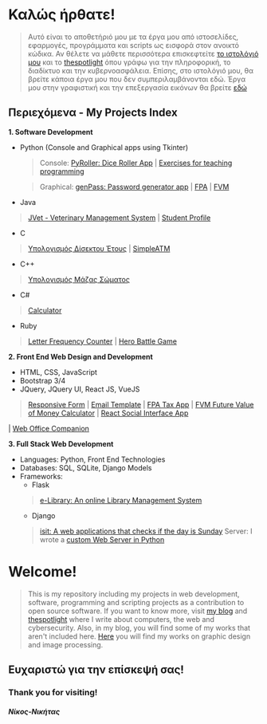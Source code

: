                                       
#                                              Καλώς ήρθατε!

>Αυτό είναι το αποθετήριό μου με τα έργα μου από ιστοσελίδες, εφαρμογές, προγράμματα και scripts ως εισφορά στον ανοικτό κώδικα. 
Αν θέλετε να μάθετε περισσότερα επισκεφτείτε [το ιστολόγιό μου](https://texploringblog.blogspot.com/) και το [thespotlight](https://thespotlight.gr) όπου γράφω για την πληροφορική, το διαδίκτυο και την κυβερνοασφάλεια. Επίσης, στο ιστολόγιό μου, θα βρείτε κάποια έργα μου που δεν συμπεριλαμβάνονται εδώ. 
Έργα μου στην γραφιστική και την επεξεργασία εικόνων θα βρείτε [εδώ](https://nikgraphicdesign.tumblr.com/)

## Περιεχόμενα - My Projects Index
**1. Software Development**
  - Python (Console and Graphical apps using Tkinter)
    >Console: [PyRoller: Dice Roller App](https://github.com/nikosnikitas/my_projects/tree/master/PyRoller%20-%20A%20Python%20Dice%20Roller%20-%20%CE%A0%CF%81%CF%8C%CE%B3%CF%81%CE%B1%CE%BC%CE%BC%CE%B1%20%CF%80%CE%BF%CF%85%20%CF%81%CE%AF%CF%87%CE%BD%CE%B5%CE%B9%20%CE%B6%CE%AC%CF%81%CE%B9-%CE%BA%CE%AD%CF%81%CE%BC%CE%B1) | [Exercises for teaching programming](https://github.com/nikosnikitas/my_projects/tree/master/Python%20Exercises)
    
    >Graphical: [genPass: Password generator app](https://github.com/nikosnikitas/my_projects/blob/master/geN-Pass%20-%20%CE%A0%CF%81%CF%8C%CE%B3%CF%81%CE%B1%CE%BC%CE%BC%CE%B1%20%CF%80%CE%BF%CF%85%20%CE%BC%CE%B1%CF%82%20%CE%B4%CE%AF%CE%BD%CE%B5%CE%B9%20%CE%B1%CF%83%CF%86%CE%B1%CE%BB%CE%B5%CE%AF%CF%82%20%CE%BA%CF%89%CE%B4%CE%B9%CE%BA%CE%BF%CF%8D%CF%82/password_generator.py) | [FPA](https://github.com/nikosnikitas/my_projects/blob/master/Financial%20Apps%20-%20%20%CE%95%CF%86%CE%B1%CF%81%CE%BC%CE%BF%CE%B3%CE%AD%CF%82%20%CF%83%CF%87%CE%B5%CF%84%CE%B9%CE%BA%CE%AD%CF%82%20%CE%BC%CE%B5%20%CF%84%CE%B7%CE%BD%20%CE%9F%CE%B9%CE%BA%CE%BF%CE%BD%CE%BF%CE%BC%CE%AF%CE%B1/fpa.py) | [FVM](https://github.com/nikosnikitas/my_projects/blob/master/Financial%20Apps%20-%20%20%CE%95%CF%86%CE%B1%CF%81%CE%BC%CE%BF%CE%B3%CE%AD%CF%82%20%CF%83%CF%87%CE%B5%CF%84%CE%B9%CE%BA%CE%AD%CF%82%20%CE%BC%CE%B5%20%CF%84%CE%B7%CE%BD%20%CE%9F%CE%B9%CE%BA%CE%BF%CE%BD%CE%BF%CE%BC%CE%AF%CE%B1/fvm.py)
  - Java
  >[JVet - Veterinary Management System](https://github.com/nikosnikitas/my_projects/blob/master/Java/JVet.java) | [Student Profile](https://github.com/nikosnikitas/my_projects/blob/master/Java/StudentProfile.java)
  - C 
  >[Υπολογισμός Δίσεκτου Έτους](https://github.com/nikosnikitas/my_projects/blob/master/Calculating%20Apps%20-%20%CE%95%CF%86%CE%B1%CF%81%CE%BC%CE%BF%CE%B3%CE%AD%CF%82%20%CF%80%CE%BF%CF%85%20%CE%BA%CE%AC%CE%BD%CE%BF%CF%85%CE%BD%20%CF%85%CF%80%CE%BF%CE%BB%CE%BF%CE%B3%CE%B9%CF%83%CE%BC%CE%BF%CF%8D%CF%82/%CE%A5%CF%80%CE%BF%CE%BB%CE%BF%CE%B3%CE%B9%CF%83%CE%BC%CF%8C%CF%82%20%CE%94%CE%AF%CF%83%CE%B5%CE%BA%CF%84%CE%BF%CF%85%20%CE%AD%CF%84%CE%BF%CF%85%CF%82.c)
   | [SimpleATM](https://github.com/nikosnikitas/my_projects/blob/master/Simple%20ATM%20-%20%CE%91%CF%80%CE%BB%CF%8C%20%CE%A0%CF%81%CF%8C%CE%B3%CF%81%CE%B1%CE%BC%CE%BC%CE%B1%20%CE%91%CF%85%CF%84%CF%8C%CE%BC%CE%B1%CF%84%CE%BF%CF%85%20%CE%A4%CE%B5%CF%81%CE%BC%CE%B1%CF%84%CE%B9%CE%BA%CE%BF%CF%8D%20%CE%9C%CE%B7%CF%87%CE%B1%CE%BD%CE%AE%CE%BC%CE%B1%CF%84%CE%BF%CF%82%20%CE%91%CE%A4%CE%9C/atm.c)
  - C++
  >[Υπολογισμός Μάζας Σώματος](https://github.com/nikosnikitas/my_projects/blob/master/Calculating%20Apps%20-%20%CE%95%CF%86%CE%B1%CF%81%CE%BC%CE%BF%CE%B3%CE%AD%CF%82%20%CF%80%CE%BF%CF%85%20%CE%BA%CE%AC%CE%BD%CE%BF%CF%85%CE%BD%20%CF%85%CF%80%CE%BF%CE%BB%CE%BF%CE%B3%CE%B9%CF%83%CE%BC%CE%BF%CF%8D%CF%82/%CE%A5%CF%80%CE%BF%CE%BB%CE%BF%CE%B3%CE%B9%CF%83%CE%BC%CF%8C%CF%82%20%CE%9C%CE%AC%CE%B6%CE%B1%CF%82%20%CE%A3%CF%8E%CE%BC%CE%B1%CF%84%CE%BF%CF%82.cpp)
  - C#
  >[Calculator](https://github.com/nikosnikitas/my_projects/blob/master/Calculating%20Apps%20-%20%CE%95%CF%86%CE%B1%CF%81%CE%BC%CE%BF%CE%B3%CE%AD%CF%82%20%CF%80%CE%BF%CF%85%20%CE%BA%CE%AC%CE%BD%CE%BF%CF%85%CE%BD%20%CF%85%CF%80%CE%BF%CE%BB%CE%BF%CE%B3%CE%B9%CF%83%CE%BC%CE%BF%CF%8D%CF%82/Calculator.cs)
  - Ruby
  >[Letter Frequency Counter](https://github.com/nikosnikitas/my_projects/blob/master/Ruby/letter_frequency_counter.rb) | [Hero Battle Game](https://github.com/nikosnikitas/my_projects/blob/master/Ruby/HeroBattleGame.rb)
  
**2. Front End Web Design and Development**
  - HTML, CSS, JavaScript
  - Bootstrap 3/4
  - JQuery, JQuery UI, React JS, VueJS
  >[Responsive Form](https://github.com/nikosnikitas/my_projects/blob/master/ResponsiveSurveyForm.html) | [Email Template](https://github.com/nikosnikitas/my_projects/blob/master/email.html) | [FPA Tax App](https://github.com/nikosnikitas/my_projects/blob/master/Financial%20Apps%20-%20%20%CE%95%CF%86%CE%B1%CF%81%CE%BC%CE%BF%CE%B3%CE%AD%CF%82%20%CF%83%CF%87%CE%B5%CF%84%CE%B9%CE%BA%CE%AD%CF%82%20%CE%BC%CE%B5%20%CF%84%CE%B7%CE%BD%20%CE%9F%CE%B9%CE%BA%CE%BF%CE%BD%CE%BF%CE%BC%CE%AF%CE%B1/FPA-HTML5.html) | [FVM Future Value of Money Calculator](https://github.com/nikosnikitas/my_projects/blob/master/Financial%20Apps%20-%20%20%CE%95%CF%86%CE%B1%CF%81%CE%BC%CE%BF%CE%B3%CE%AD%CF%82%20%CF%83%CF%87%CE%B5%CF%84%CE%B9%CE%BA%CE%AD%CF%82%20%CE%BC%CE%B5%20%CF%84%CE%B7%CE%BD%20%CE%9F%CE%B9%CE%BA%CE%BF%CE%BD%CE%BF%CE%BC%CE%AF%CE%B1/FVM-HTML5.html) | [React Social Interface App](https://github.com/nikosnikitas/my_projects/tree/master/React-made%20Social%20Interface%20Web%20App%20-%20%CE%95%CF%86%CE%B1%CF%81%CE%BC%CE%BF%CE%B3%CE%AE%20%CE%BA%CE%BF%CE%B9%CE%BD%CF%89%CE%BD%CE%B9%CE%BA%CE%AE%CF%82%20%CE%B4%CE%B9%CE%BA%CF%84%CF%8D%CF%89%CF%83%CE%B7%CF%82%20%CE%BC%CE%B5%20ReactJS) 
  
  | [Web Office Companion](https://github.com/nikosnikitas/my_projects/tree/master/webOffice%20Companion)
  
**3. Full Stack Web Development**
  - Languages: Python, Front End Technologies
  - Databases: SQL, SQLite, Django Models
  - Frameworks:
    - Flask
    >[e-Library: An online Library Management System](https://github.com/nikosnikitas/my_projects/tree/master/e-Library)
    - Django
    >[isit: A web applications that checks if the day is Sunday](https://github.com/nikosnikitas/my_projects/tree/master/Django/isit)
    Server:
      >I wrote a [custom Web Server in Python](https://github.com/nikosnikitas/my_projects/blob/master/PythonCustomWebServer.py)

#                                               Welcome!
>This is my repository including my projects in web development, software, programming and scripting projects as a contribution to open source software.
If you want to know more, visit [my blog](https://texploringblog.blogspot.com/) and [thespotlight](https://thespotlight.gr) where I write about computers, the web and cybersecurity. Also, in my blog, you will find some of my works that aren't included here.
[Here](https://nikgraphicdesign.tumblr.com/) you will find my works on graphic design and image processing. 

##                                               Ευχαριστώ για την επίσκεψή σας!
###                                               Thank you for visiting!

####                                                     _Νίκος-Νικήτας_
